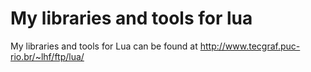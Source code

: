 # My libraries and tools for lua

My libraries and tools for Lua can be found at http://www.tecgraf.puc-rio.br/~lhf/ftp/lua/
